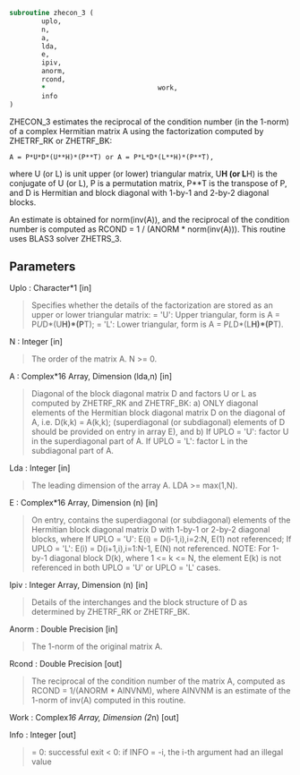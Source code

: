 ```fortran
subroutine zhecon_3 (
		uplo,
		n,
		a,
		lda,
		e,
		ipiv,
		anorm,
		rcond,
		*                            work,
		info
)
```
 ZHECON_3 estimates the reciprocal of the condition number (in the
 1-norm) of a complex Hermitian matrix A using the factorization
 computed by ZHETRF_RK or ZHETRF_BK:

    A = P*U*D*(U**H)*(P**T) or A = P*L*D*(L**H)*(P**T),

 where U (or L) is unit upper (or lower) triangular matrix,
 U**H (or L**H) is the conjugate of U (or L), P is a permutation
 matrix, P**T is the transpose of P, and D is Hermitian and block
 diagonal with 1-by-1 and 2-by-2 diagonal blocks.

 An estimate is obtained for norm(inv(A)), and the reciprocal of the
 condition number is computed as RCOND = 1 / (ANORM * norm(inv(A))).
 This routine uses BLAS3 solver ZHETRS_3.

## Parameters
Uplo : Character*1 [in]
> Specifies whether the details of the factorization are
> stored as an upper or lower triangular matrix:
> = 'U':  Upper triangular, form is A = P*U*D*(U**H)*(P**T);
> = 'L':  Lower triangular, form is A = P*L*D*(L**H)*(P**T).

N : Integer [in]
> The order of the matrix A.  N >= 0.

A : Complex*16 Array, Dimension (lda,n) [in]
> Diagonal of the block diagonal matrix D and factors U or L
> as computed by ZHETRF_RK and ZHETRF_BK:
> a) ONLY diagonal elements of the Hermitian block diagonal
> matrix D on the diagonal of A, i.e. D(k,k) = A(k,k);
> (superdiagonal (or subdiagonal) elements of D
> should be provided on entry in array E), and
> b) If UPLO = 'U': factor U in the superdiagonal part of A.
> If UPLO = 'L': factor L in the subdiagonal part of A.

Lda : Integer [in]
> The leading dimension of the array A.  LDA >= max(1,N).

E : Complex*16 Array, Dimension (n) [in]
> On entry, contains the superdiagonal (or subdiagonal)
> elements of the Hermitian block diagonal matrix D
> with 1-by-1 or 2-by-2 diagonal blocks, where
> If UPLO = 'U': E(i) = D(i-1,i),i=2:N, E(1) not referenced;
> If UPLO = 'L': E(i) = D(i+1,i),i=1:N-1, E(N) not referenced.
> NOTE: For 1-by-1 diagonal block D(k), where
> 1 <= k <= N, the element E(k) is not referenced in both
> UPLO = 'U' or UPLO = 'L' cases.

Ipiv : Integer Array, Dimension (n) [in]
> Details of the interchanges and the block structure of D
> as determined by ZHETRF_RK or ZHETRF_BK.

Anorm : Double Precision [in]
> The 1-norm of the original matrix A.

Rcond : Double Precision [out]
> The reciprocal of the condition number of the matrix A,
> computed as RCOND = 1/(ANORM * AINVNM), where AINVNM is an
> estimate of the 1-norm of inv(A) computed in this routine.

Work : Complex*16 Array, Dimension (2*n) [out]

Info : Integer [out]
> = 0:  successful exit
> < 0:  if INFO = -i, the i-th argument had an illegal value

